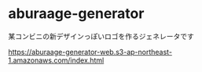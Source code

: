 # aburaage-generator

某コンビニの新デザインっぽいロゴを作るジェネレータです

https://aburaage-generator-web.s3-ap-northeast-1.amazonaws.com/index.html
